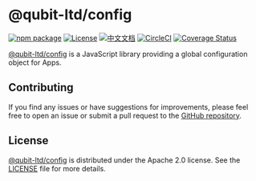 # @qubit-ltd/config

[![npm package](https://img.shields.io/npm/v/@qubit-ltd/config.svg)](https://npmjs.com/package/@qubit-ltd/config)
[![License](https://img.shields.io/badge/License-Apache-blue.svg)](https://www.apache.org/licenses/LICENSE-2.0)
[![中文文档](https://img.shields.io/badge/文档-中文版-blue.svg)](README.zh_CN.md)
[![CircleCI](https://dl.circleci.com/status-badge/img/gh/Haixing-Hu/js-config/tree/master.svg?style=shield)](https://dl.circleci.com/status-badge/redirect/gh/Haixing-Hu/js-config/tree/master)
[![Coverage Status](https://coveralls.io/repos/github/Haixing-Hu/js-config/badge.svg?branch=master)](https://coveralls.io/github/Haixing-Hu/js-config?branch=master)

[@qubit-ltd/config] is a JavaScript library providing a global configuration object for Apps.

## <span id="contributing">Contributing</span>

If you find any issues or have suggestions for improvements, please feel free
to open an issue or submit a pull request to the [GitHub repository].

## <span id="license">License</span>

[@qubit-ltd/config] is distributed under the Apache 2.0 license.
See the [LICENSE](LICENSE) file for more details.

[@qubit-ltd/config]: https://npmjs.com/package/@qubit-ltd/config
[GitHub repository]: https://github.com/Haixing-Hu/js-config
